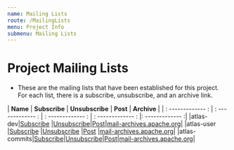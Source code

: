 ```yaml
---
name: Mailing Lists
route: /MailingLists
menu: Project Info
submenu: Mailing Lists
---
```


# Project Mailing Lists


* These are the mailing lists that have been established for this project. For each list, there is a subscribe, unsubscribe, and an archive link.


| **Name** | **Subscribe** | **Unsubscribe** | **Post** | **Archive** |
| : ------------- : | : ------------- : | : ------------- : | : ------------- : |: ------------- :|
|atlas-dev|[Subscribe](mailto:dev-subscribe@atlas.incubator.apache.org) |[Unsubscribe](mailto:dev-unsubscribe@atlas.incubator.apache.org)|[Post](mailto:dev@atlas.incubator.apache.org)|[mail-archives.apache.org](http://mail-archives.apache.org/mod_mbox/atlas-dev/)|
|atlas-user |[Subscribe](mailto:user-subscribe@atlas.apache.org) |[Unsubscribe](mailto:user-unsubscribe@atlas.apache.org) |[Post](mailto:user@atlas.apache.org) |[mail-archives.apache.org](http://mail-archives.apache.org/mod_mbox/atlas-user/)|
|atlas-commits|[Subscribe](mailto:commits-subscribe@atlas.incubator.apache.org)|[Unsubscribe](mailto:commits-unsubscribe@atlas.incubator.apache.org)|[Post](mailto:commits@atlas.incubator.apache.org)|[mail-archives.apache.org](http://mail-archives.apache.org/mod_mbox/atlas-commits/)|
